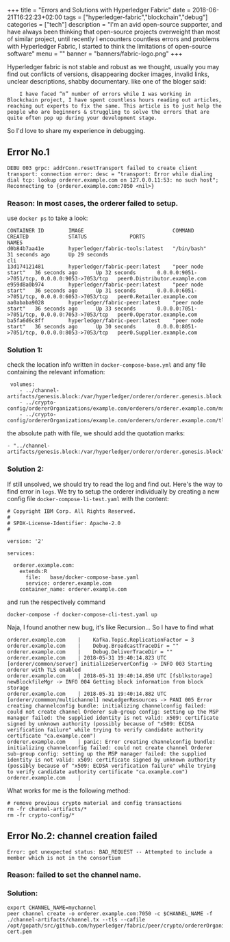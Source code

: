 +++
title = "Errors and Solutions with Hyperledger Fabric"
date =  2018-06-21T16:22:23+02:00
tags = ["hyperledger-fabric","blockchain","debug"]
categories = ["tech"]
description = "I'm an avid open-source supporter, and have always been thinking that open-source projects overweight than most of similar project, until recently I encounters countless errors and problems with Hyperledger Fabric, I started to think the limitations of open-source software"
menu = ""
banner = "banners/fabric-logo.png"
+++

Hyperledger fabric is not stable and robust as we thought, usually you may find out conflicts of versions, disappearing docker images, invalid links, unclear descriptions, shabby documentary.
like one of the bloger said:
```
	I have faced “n” number of errors while I was working in Blockchain project, I have spent countless hours reading out articles, reaching out experts to fix the same. This article is to just help the people who are beginners & struggling to solve the errors that are quite often pop up during your development stage.
```
So I'd love to share my experience in debugging.

## Error No.1
```
DEBU 003 grpc: addrConn.resetTransport failed to create client transport: connection error: desc = "transport: Error while dialing dial tcp: lookup orderer.example.com on 127.0.0.11:53: no such host"; Reconnecting to {orderer.example.com:7050 <nil>}

```
### Reason: In most cases, the orderer failed to setup.
    
use `docker ps` to take a look:
```
CONTAINER ID        IMAGE                             COMMAND             CREATED             STATUS              PORTS                                            NAMES
d0b84b7aa41e        hyperledger/fabric-tools:latest   "/bin/bash"         31 seconds ago      Up 29 seconds                                                        cli
13d174121481        hyperledger/fabric-peer:latest    "peer node start"   36 seconds ago      Up 32 seconds       0.0.0.0:9051->7051/tcp, 0.0.0.0:9053->7053/tcp   peer0.Distributor.example.com
e959d8a0b974        hyperledger/fabric-peer:latest    "peer node start"   36 seconds ago      Up 31 seconds       0.0.0.0:6051->7051/tcp, 0.0.0.0:6053->7053/tcp   peer0.Retailer.example.com
aa0ababa9028        hyperledger/fabric-peer:latest    "peer node start"   36 seconds ago      Up 33 seconds       0.0.0.0:7051->7051/tcp, 0.0.0.0:7053->7053/tcp   peer0.Operator.example.com
ba5fa6d6c8ff        hyperledger/fabric-peer:latest    "peer node start"   36 seconds ago      Up 30 seconds       0.0.0.0:8051->7051/tcp, 0.0.0.0:8053->7053/tcp   peer0.Supplier.example.com
``` 
### Solution 1:
check the location info written in `docker-compose-base.yml` and any file containing the relevant infomation:

```
 volumes:
    - ../channel-artifacts/genesis.block:/var/hyperledger/orderer/orderer.genesis.block
    - ../crypto-config/ordererOrganizations/example.com/orderers/orderer.example.com/msp:/var/hyperledger/orderer/msp
    - ../crypto-config/ordererOrganizations/example.com/orderers/orderer.example.com/tls/:/var/hyperledger/orderer/tls
```

the absolute path with file, we should add the quotation marks:

```
- "../channel-artifacts/genesis.block:/var/hyperledger/orderer/orderer.genesis.block"
```

### Solution 2:
If still unsolved, we should try to read the log and find out. Here's the way to find error in `logs`.
We try to setup the orderer individually by creating a new config file `docker-compose-li-test.yaml` with the content:

```
# Copyright IBM Corp. All Rights Reserved.
#
# SPDX-License-Identifier: Apache-2.0
#

version: '2'

services:

  orderer.example.com:
    extends:R
      file:   base/docker-compose-base.yaml
      service: orderer.example.com
    container_name: orderer.example.com
``` 
and run the respectively command

```
docker-compose -f docker-compose-cli-test.yaml up
```
Naja, I found another new bug, it's like Recursion... So I have to find what

```
orderer.example.com    | 	Kafka.Topic.ReplicationFactor = 3
orderer.example.com    | 	Debug.BroadcastTraceDir = ""
orderer.example.com    | 	Debug.DeliverTraceDir = ""
orderer.example.com    | 2018-05-31 19:40:14.823 UTC [orderer/common/server] initializeServerConfig -> INFO 003 Starting orderer with TLS enabled
orderer.example.com    | 2018-05-31 19:40:14.850 UTC [fsblkstorage] newBlockfileMgr -> INFO 004 Getting block information from block storage
orderer.example.com    | 2018-05-31 19:40:14.882 UTC [orderer/commmon/multichannel] newLedgerResources -> PANI 005 Error creating channelconfig bundle: initializing channelconfig failed: could not create channel Orderer sub-group config: setting up the MSP manager failed: the supplied identity is not valid: x509: certificate signed by unknown authority (possibly because of "x509: ECDSA verification failure" while trying to verify candidate authority certificate "ca.example.com")
orderer.example.com    | panic: Error creating channelconfig bundle: initializing channelconfig failed: could not create channel Orderer sub-group config: setting up the MSP manager failed: the supplied identity is not valid: x509: certificate signed by unknown authority (possibly because of "x509: ECDSA verification failure" while trying to verify candidate authority certificate "ca.example.com")
orderer.example.com    | 
```

What works for me is the following method:

```
# remove previous crypto material and config transactions
rm -fr channel-artifacts/*
rm -fr crypto-config/*
```
## Error No.2: channel creation failed

```
Error: got unexpected status: BAD_REQUEST -- Attempted to include a member which is not in the consortium
```
### Reason:  failed to set the channel name. 

### Solution: 
```
export CHANNEL_NAME=mychannel
peer channel create -o orderer.example.com:7050 -c $CHANNEL_NAME -f ./channel-artifacts/channel.tx --tls --cafile /opt/gopath/src/github.com/hyperledger/fabric/peer/crypto/ordererOrganizations/example.com/orderers/orderer.example.com/msp/tlscacerts/tlsca.example.com-cert.pem
```